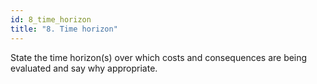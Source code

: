 ```yaml
---
id: 8_time_horizon
title: "8. Time horizon"
---
```

State the time horizon(s) over which costs and consequences are being evaluated and say why appropriate. 